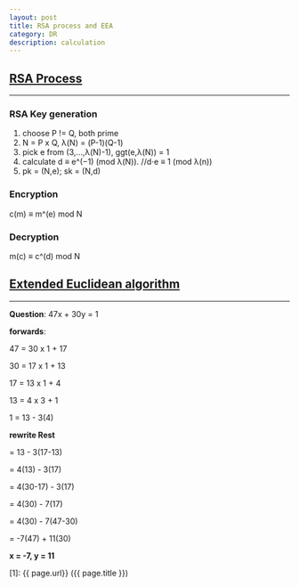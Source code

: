 ```yaml
---
layout: post
title: RSA process and EEA
category: DR
description: calculation
---
```


## [RSA Process](https://en.wikipedia.org/wiki/RSA_(cryptosystem))
---------
### RSA Key generation
1. choose P != Q, both prime
2. N = P x Q, λ(N) = (P-1)(Q-1)
3. pick e from (3,...,λ(N)-1), ggt(e,λ(N)) = 1
4. calculate d ≡ e^(−1) (mod λ(N)).         //d⋅e ≡ 1 (mod λ(n))
5. pk = (N,e); sk = (N,d)

### Encryption
c(m) ≡ m^(e) mod N

### Decryption
m(c) ≡ c^(d) mod N

## [Extended Euclidean algorithm](https://en.wikipedia.org/wiki/Extended_Euclidean_algorithm)
------------

**Question**:
47x + 30y = 1

**forwards**:

47 = 30 x 1 + 17

30 = 17 x 1 + 13

17 = 13 x 1 + 4

13 =  4 x 3 + 1

1 = 13 - 3(4)


**rewrite Rest**

  = 13 - 3(17-13)

  = 4(13) - 3(17)

  = 4(30-17) - 3(17)

  = 4(30) - 7(17)

  = 4(30) - 7(47-30)

  = -7(47) + 11(30)

**x = -7, y = 11**





[Yange]:    http://camscofie.github.io  "Yange"
[1]:    {{ page.url}}  ({{ page.title }})
